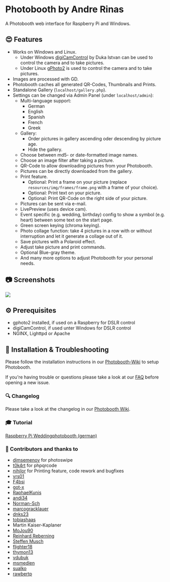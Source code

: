 # Photobooth by Andre Rinas

A Photobooth web interface for Raspberry Pi and Windows.

## :heart_eyes: Features

- Works on Windows and Linux.
  - Under Windows [digiCamControl](http://digicamcontrol.com/) by Duka Istvan
    can be used to control the camera and to take pictures.
  - Under Linux [gPhoto2](http://gphoto.org/) is used to control the camera and
    to take pictures.
- Images are processed with GD.
- Photobooth caches all generated QR-Codes, Thumbnails and Prints.
- Standalone Gallery (`localhost/gallery.php`).
- Settings can be changed via Admin Panel (under `localhost/admin`):
  - Multi-language support:
    - German
    - English
    - Spanish
    - French
    - Greek
  - Gallery:
    - Order pictures in gallery ascending oder descending by picture age.
    - Hide the gallery.
  - Choose between md5- or date-formatted image names.
  - Choose an image filter after taking a picture.
  - QR-Code to allow downloading pictures from your Photobooth.
  - Pictures can be directly downloaded from the gallery.
  - Print feature.
    - Optional: Print a frame on your picture
      (replace `resources/img/frames/frame.png` with a frame of your choice).
    - Optional: Print text on your picture.
    - Optional: Print QR-Code on the right side of your picture.
  - Pictures can be sent via e-mail.
  - LivePreview (uses device cam).
  - Event specific (e.g. wedding, birthday) config to show a symbol (e.g. heart)
    between some text on the start page.
  - Green screen keying (chroma keying).
  - Photo collage function: take 4 pictures in a row with or without
    interruption and let it generate a collage out of it.
  - Save pictures with a Polaroid effect.
  - Adjust take picture and print commands.
  - Optional Blue-gray theme.
  - And many more options to adjust Photobooth for your personal needs.
  
## :camera: Screenshots

![](https://raw.githubusercontent.com/wiki/andreknieriem/photobooth/images/start.png)

## :gear: Prerequisites

- gphoto2 installed, if used on a Raspberry for DSLR control
- digiCamControl, if used unter Windows for DSLR control
- NGINX, Lighttpd or Apache

## :wrench: Installation & Troubleshooting

Please follow the installation instructions in our
[Photobooth-Wiki](https://github.com/andreknieriem/photobooth/wiki) to setup
Photobooth.

If you're having trouble or questions please take a look at our
[FAQ](https://github.com/andreknieriem/photobooth/wiki#faq---frequently-asked-questions)
before opening a new issue.

### :mag: Changelog

Please take a look at the changelog in our [Photobooth Wiki](https://github.com/andreknieriem/photobooth/wiki/changelog).

### :mortar_board: Tutorial

[Raspberry Pi Weddingphotobooth (german)](https://www.andrerinas.de/tutorials/raspberry-pi-einen-dslr-weddingphotobooth-erstellen.html)

### :clap: Contributors and thanks to

- [dimsemenov](https://github.com/dimsemenov/photoswipe) for photoswipe
- [t0k4rt](https://github.com/t0k4rt/phpqrcode) for phpqrcode
- [nihilor](https://github.com/nihilor/photobooth) for Printing feature,
  code rework and bugfixes
- [vrs01](https://github.com/vrs01)
- [F4bsi](https://github.com/F4bsi)
- [got-x](https://github.com/got-x)
- [RaphaelKunis](https://github.com/RaphaelKunis)
- [andi34](https://github.com/andi34)
- [Norman-Sch](https://github.com/Norman-Sch)
- [marcogracklauer](https://github.com/marcogracklauer)
- [dnks23](https://github.com/dnks23)
- [tobiashaas](https://github.com/tobiashaas)
- Martin Kaiser-Kaplaner
- [MoJou90](https://github.com/MoJou90)
- [Reinhard Reberning](https://www.reinhard-rebernig.at/website/websites/fotokasterl)
- [Steffen Musch](https://github.com/Nie-Oh)
- [flighter18](https://github.com/flighter18)
- [thymon13](https://github.com/thymon13)
- [vdubuk](https://github.com/vdubuk)
- [msmedien](https://github.com/msmedien)
- [sualko](https://github.com/sualko)
- [rawbertp](https://github.com/rawbertp)
